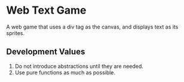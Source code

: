 # Web Text Game

A web game that uses a div tag as the canvas, and displays text
as its sprites.

## Development Values

1. Do not introduce abstractions until they are needed.
2. Use pure functions as much as possible.